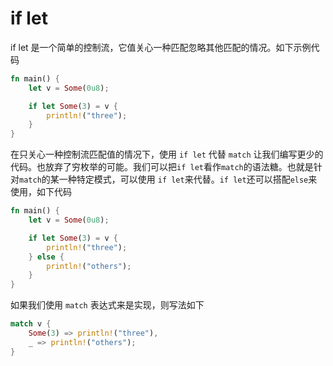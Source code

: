 # if let

if let 是一个简单的控制流，它值关心一种匹配忽略其他匹配的情况。如下示例代码

```Rust
fn main() {
    let v = Some(0u8);

    if let Some(3) = v {
        println!("three");
    }
}
```

在只关心一种控制流匹配值的情况下，使用 `if let` 代替 `match` 让我们编写更少的代码。也放弃了穷枚举的可能。我们可以把`if let`看作`match`的语法糖。也就是针对`match`的某一种特定模式，可以使用 `if let`来代替。`if let`还可以搭配`else`来使用，如下代码

```rust
fn main() {
    let v = Some(0u8);

    if let Some(3) = v {
        println!("three");
    } else {
        println!("others");
    }
}
```

如果我们使用 `match` 表达式来是实现，则写法如下

```rust
match v {
    Some(3) => println!("three"),
    _ => println!("others");
}
```
